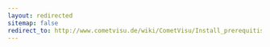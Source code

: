 ```yaml
---
layout: redirected
sitemap: false
redirect_to: http://www.cometvisu.de/wiki/CometVisu/Install_prerequitisites
---
```



